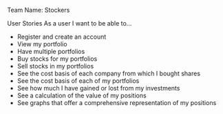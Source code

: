 Team Name: Stockers

User Stories
As a user I want to be able to...
* Register and create an account
* View my portfolio
* Have multiple portfolios
* Buy stocks for my portfolios
* Sell stocks in my portfolios
* See the cost basis of each company from which I bought shares
* See the cost basis of each of my portfolios
* See how much I have gained or lost from my investments
* See a calculation of the value of my positions
* See graphs that offer a comprehensive representation of my positions
